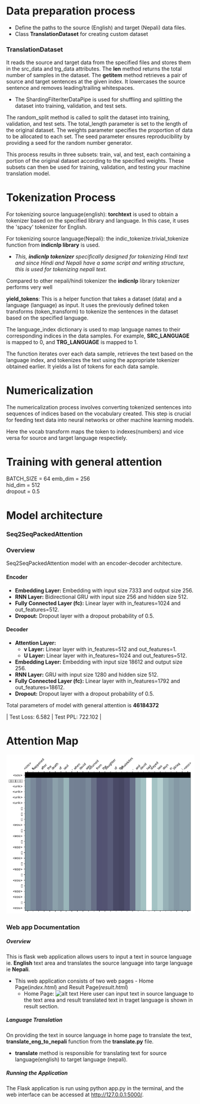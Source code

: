 Data preparation process
========================

- Define the paths to the source (English) and target (Nepali) data files.
- Class **TranslationDataset** for creating custom dataset

### **TranslationDataset**
It reads the source and target data from the specified files and stores them in the src_data and trg_data attributes. The __len__ method returns the total number of samples in the dataset. The __getitem__ method retrieves a pair of source and target sentences at the given index. It lowercases the source sentence and removes leading/trailing whitespaces.

- The ShardingFilterIterDataPipe is used for shuffling and splitting the dataset into training, validation, and test sets.


The random_split method is called to split the dataset into training, validation, and test sets. The total_length parameter is set to the length of the original dataset. The weights parameter specifies the proportion of data to be allocated to each set. The seed parameter ensures reproducibility by providing a seed for the random number generator.

This process results in three subsets: train, val, and test, each containing a portion of the original dataset according to the specified weights. These subsets can then be used for training, validation, and testing your machine translation model.


Tokenization Process
=======================

For tokenizing source language(english): **torchtext** is used to obtain a tokenizer based on the specified library and language. In this case, it uses the 'spacy' tokenizer for English.

For tokenizing source language(Nepali): the indic_tokenize.trivial_tokenize function from **indicnlp library** is used. 

- *This, **indicnlp tokenizer** specifically designed for tokenizing Hindi text and since Hindi and Nepali have a same script and writing structure, this is used for tokenizing nepali text.*

Compared to other nepali/hindi tokenizer the **indicnlp** library tokenizer performs very well



**yield_tokens**: This is a helper function that takes a dataset (data) and a language (language) as input. It uses the previously defined token transforms (token_transform) to tokenize the sentences in the dataset based on the specified language.

The language_index dictionary is used to map language names to their corresponding indices in the data samples. For example, **SRC_LANGUAGE** is mapped to 0, and **TRG_LANGUAGE** is mapped to 1.

The function iterates over each data sample, retrieves the text based on the language index, and tokenizes the text using the appropriate tokenizer obtained earlier. It yields a list of tokens for each data sample.


Numericalization
=============

The numericalization process involves converting tokenized sentences into sequences of indices based on the vocabulary created. This step is crucial for feeding text data into neural networks or other machine learning models.

Here the vocab transform maps the token to indexes(numbers) and vice versa for source and target language respectiely.


Training with general attention
===================

BATCH_SIZE = 64
emb_dim     = 256  
hid_dim     = 512  
dropout     = 0.5

# Model architecture

### Seq2SeqPackedAttention

### Overview

Seq2SeqPackedAttention model with an encoder-decoder architecture.

#### Encoder

- **Embedding Layer:** Embedding with input size 7333 and output size 256.
- **RNN Layer:** Bidirectional GRU with input size 256 and hidden size 512.
- **Fully Connected Layer (fc):** Linear layer with in_features=1024 and out_features=512.
- **Dropout:** Dropout layer with a dropout probability of 0.5.

#### Decoder

- **Attention Layer:**
  - **v Layer:** Linear layer with in_features=512 and out_features=1.
  - **U Layer:** Linear layer with in_features=1024 and out_features=512.
- **Embedding Layer:** Embedding with input size 18612 and output size 256.
- **RNN Layer:** GRU with input size 1280 and hidden size 512.
- **Fully Connected Layer (fc):** Linear layer with in_features=1792 and out_features=18612.
- **Dropout:** Dropout layer with a dropout probability of 0.5.


Total parameters of model with general attention is **46184372**

| Test Loss: 6.582 | Test PPL: 722.102 |



Attention Map
===================
![alt text](./app/static/attention.png?raw=true)



### Web app Documentation

##### **Overview**
This is flask web application allows users to input a text in source language ie. **English** text area and translates the source language into targe language ie **Nepali**.

- This web application consists of two web pages - Home Page(*index.html*) and Result Page(*result.html*)
   * Home Page: 
   ![alt text](./app/staticindex.png?raw=true)
   Here user can input text in source language to the text area and result translated text in traget language is shown in result section.

  


##### **Language Translation**
On providing the text in source language in home page to translate the text, **translate_eng_to_nepali** function from the **translate.py** file.

- **translate** method is responsible for translating text for source language(english) to target language (nepali).

##### **Running the Application**
The Flask application is run using python app.py in the terminal, and the web interface can be accessed at http://127.0.0.1:5000/.

